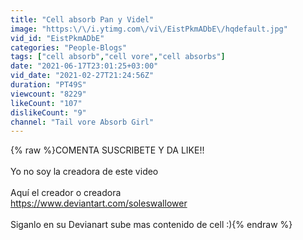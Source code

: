 ```yaml
---
title: "Cell absorb Pan y Videl"
image: "https:\/\/i.ytimg.com\/vi\/EistPkmADbE\/hqdefault.jpg"
vid_id: "EistPkmADbE"
categories: "People-Blogs"
tags: ["cell absorb","cell vore","cell absorbs"]
date: "2021-06-17T23:01:25+03:00"
vid_date: "2021-02-27T21:24:56Z"
duration: "PT49S"
viewcount: "8229"
likeCount: "107"
dislikeCount: "9"
channel: "Tail vore Absorb Girl"
---
```

{% raw %}COMENTA SUSCRIBETE Y DA LIKE!!<br /><br />Yo no soy la creadora de este video <br /><br />Aquí el creador o creadora  <br /><a rel="nofollow" target="blank" href="https://www.deviantart.com/soleswallower">https://www.deviantart.com/soleswallower</a><br /><br />Siganlo en su Devianart sube mas contenido de cell :){% endraw %}

